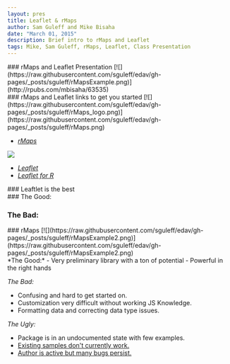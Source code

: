 ```yaml
---
layout: pres
title: Leaflet & rMaps
author: Sam Guleff and Mike Bisaha
date: "March 01, 2015"
description: Brief intro to rMaps and Leaflet
tags: Mike, Sam Guleff, rMaps, Leaflet, Class Presentation
---
```

<section>
	<section>
### rMaps and Leaflet Presentation
[![](https://raw.githubusercontent.com/sguleff/edav/gh-pages/_posts/sguleff/rMapsExample.png)](http://rpubs.com/mbisaha/63535)

</section>
	<section>
### rMaps and Leaflet links to get you started
[![](https://raw.githubusercontent.com/sguleff/edav/gh-pages/_posts/sguleff/rMaps_logo.png)](https://raw.githubusercontent.com/sguleff/edav/gh-pages/_posts/sguleff/rMaps.png)

* [*rMaps*](http://rmaps.github.io)

[![](https://raw.githubusercontent.com/sguleff/edav/gh-pages/_posts/sguleff/Leaflet_logo.png)](https://raw.githubusercontent.com/sguleff/edav/gh-pages/_posts/sguleff/Leaflet_logo.png)

* [*Leaflet*](http://leafletjs.com)
* [*Leaflet for R*](http://rstudio.github.io/leaflet/)
</section>
</section>

<section>
	<section>
### Leaftlet is the best
</section>
	<section>
### The Good:
		
###  The Bad:

</section>
</section>

<section>
	<section>
### rMaps
[![](https://raw.githubusercontent.com/sguleff/edav/gh-pages/_posts/sguleff/rMapsExample2.png)](https://raw.githubusercontent.com/sguleff/edav/gh-pages/_posts/sguleff/rMapsExample2.png)
</section>
	<section>
*The Good:*
- Very preliminary library with a ton of potential
- Powerful in the right hands  

*The Bad:*
- Confusing and hard to get started on.
- Customization very difficult without working JS Knowledge.
- Formatting data and correcting data type issues. 
 
*The Ugly:*
- Package is in an undocumented state with few examples.
- [Existing samples don't currently work.](http://bl.ocks.org/ramnathv/raw/8970935/mymap.html)
- [Author is active but many bugs persist.](https://github.com/ramnathv/rMaps/issues/1)	

</section>
</section>





